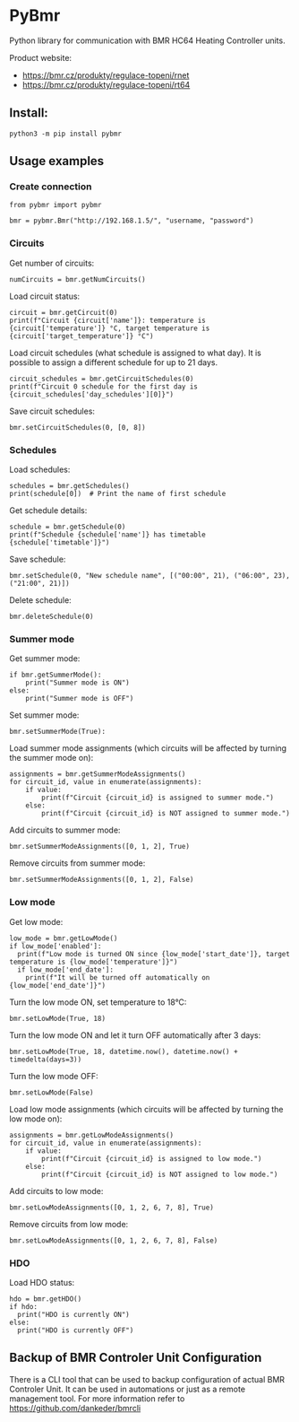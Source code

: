 # PyBmr

Python library for communication with BMR HC64 Heating Controller units.

Product website: 
 - https://bmr.cz/produkty/regulace-topeni/rnet
 - https://bmr.cz/produkty/regulace-topeni/rt64

## Install:

```
python3 -m pip install pybmr
```

## Usage examples

### Create connection

```
from pybmr import pybmr

bmr = pybmr.Bmr("http://192.168.1.5/", "username, "password")
```

### Circuits

Get number of circuits:

```
numCircuits = bmr.getNumCircuits()
```

Load circuit status:

```
circuit = bmr.getCircuit(0)
print(f"Circuit {circuit['name']}: temperature is {circuit['temperature']} °C, target temperature is {circuit['target_temperature']} °C")
```

Load circuit schedules (what schedule is assigned to what day). It is possible to assign a different schedule for up to 21 days.

```
circuit_schedules = bmr.getCircuitSchedules(0)
print(f"Circuit 0 schedule for the first day is {circuit_schedules['day_schedules'][0]}")
```

Save circuit schedules:

```
bmr.setCircuitSchedules(0, [0, 8])
```


### Schedules

Load schedules:

```
schedules = bmr.getSchedules()
print(schedule[0])  # Print the name of first schedule
```

Get schedule details:

```
schedule = bmr.getSchedule(0)
print(f"Schedule {schedule['name']} has timetable {schedule['timetable']}")
```

Save schedule:

```
bmr.setSchedule(0, "New schedule name", [("00:00", 21), ("06:00", 23), ("21:00", 21)])
```

Delete schedule:

```
bmr.deleteSchedule(0)
```

### Summer mode

Get summer mode:

```
if bmr.getSummerMode():
    print("Summer mode is ON")
else:
    print("Summer mode is OFF")
```

Set summer mode:

```
bmr.setSummerMode(True):
```

Load summer mode assignments (which circuits will be affected by turning the
summer mode on):

```
assignments = bmr.getSummerModeAssignments()
for circuit_id, value in enumerate(assignments):
    if value:
        print(f"Circuit {circuit_id} is assigned to summer mode.")
    else:
        print(f"Circuit {circuit_id} is NOT assigned to summer mode.")
```

Add circuits to summer mode:

```
bmr.setSummerModeAssignments([0, 1, 2], True)
```

Remove circuits from summer mode:

```
bmr.setSummerModeAssignments([0, 1, 2], False)
```

### Low mode

Get low mode:

```
low_mode = bmr.getLowMode()
if low_mode['enabled']:
  print(f"Low mode is turned ON since {low_mode['start_date']}, target temperature is {low_mode['temperature']}")
  if low_mode['end_date']:
    print(f"It will be turned off automatically on {low_mode['end_date']}")
```

Turn the low mode ON, set temperature to 18°C:

```
bmr.setLowMode(True, 18)
```

Turn the low mode ON and let it turn OFF automatically after 3 days:

```
bmr.setLowMode(True, 18, datetime.now(), datetime.now() + timedelta(days=3))
```

Turn the low mode OFF:

```
bmr.setLowMode(False)
```

Load low mode assignments (which circuits will be affected by turning the
low mode on):

```
assignments = bmr.getLowModeAssignments()
for circuit_id, value in enumerate(assignments):
    if value:
        print(f"Circuit {circuit_id} is assigned to low mode.")
    else:
        print(f"Circuit {circuit_id} is NOT assigned to low mode.")
```

Add circuits to low mode:

```
bmr.setLowModeAssignments([0, 1, 2, 6, 7, 8], True)
```

Remove circuits from low mode:

```
bmr.setLowModeAssignments([0, 1, 2, 6, 7, 8], False)
```

### HDO

Load HDO status:

```
hdo = bmr.getHDO()
if hdo:
  print("HDO is currently ON")
else:
  print("HDO is currently OFF")
```

## Backup of BMR Controler Unit Configuration

There is a CLI tool that can be used to backup configuration of actual BMR Controler Unit. It can be used in automations or just as a remote management tool. For more information refer to https://github.com/dankeder/bmrcli
